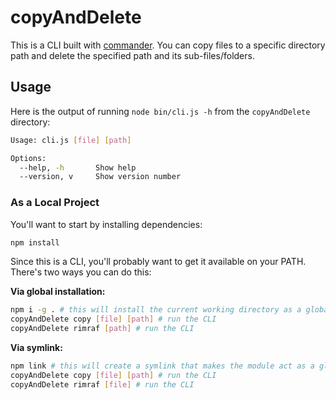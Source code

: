 # copyAndDelete

This is a CLI built with [commander](https://www.npmjs.com/package/commander). You can copy files to a specific directory path and delete the specified path and its sub-files/folders.

## Usage

Here is the output of running `node bin/cli.js -h` from the `copyAndDelete` directory:

```bash
Usage: cli.js [file] [path]

Options:
  --help, -h       Show help                                           [boolean]
  --version, v     Show version number                                 [boolean]
```

### As a Local Project

You'll want to start by installing dependencies:

```bash
npm install
```

Since this is a CLI, you'll probably want to get it available on your PATH. There's two ways you can do this:

**Via global installation:**

```bash
npm i -g . # this will install the current working directory as a global module. you will want to do npm uninstall -g . to uninstall it.
copyAndDelete copy [file] [path] # run the CLI
copyAndDelete rimraf [path] # run the CLI
```

**Via symlink:**

```bash
npm link # this will create a symlink that makes the module act as a global module. npm unlink to remove this.
copyAndDelete copy [file] [path] # run the CLI
copyAndDelete rimraf [file] # run the CLI
```
